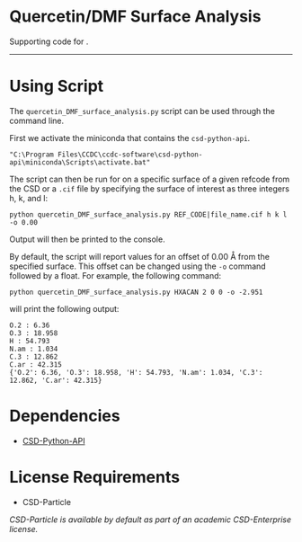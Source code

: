 # Quercetin/DMF Surface Analysis

Supporting code for <placeholder for DOI>.

---

# Using Script

The `quercetin_DMF_surface_analysis.py` script can be used through the command line.

First we activate the miniconda that contains the `csd-python-api`.

```commandline
"C:\Program Files\CCDC\ccdc-software\csd-python-api\miniconda\Scripts\activate.bat"
```

The script can then be run for on a specific surface of a given refcode from the CSD or a `.cif` file by specifying the
surface of interest as three integers h, k, and l:

```commandline
python quercetin_DMF_surface_analysis.py REF_CODE|file_name.cif h k l -o 0.00
```

Output will then be printed to the console.

By default, the script will report values for an offset of 0.00 Å from the specified surface. This offset can be changed
using the `-o` command followed by a float. For example, the following command:

```commandline
python quercetin_DMF_surface_analysis.py HXACAN 2 0 0 -o -2.951 
```

will print the following output:

```commandline
O.2 : 6.36
O.3 : 18.958
H : 54.793
N.am : 1.034
C.3 : 12.862
C.ar : 42.315
{'O.2': 6.36, 'O.3': 18.958, 'H': 54.793, 'N.am': 1.034, 'C.3': 12.862, 'C.ar': 42.315}
```

# Dependencies

- [CSD-Python-API](https://www.ccdc.cam.ac.uk/solutions/csd-core/components/csd-python-api/)

# License Requirements

- CSD-Particle

_CSD-Particle is available by default as part of an academic CSD-Enterprise license._